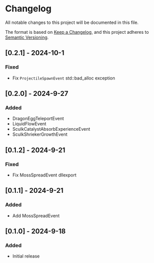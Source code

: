 # Changelog

All notable changes to this project will be documented in this file.

The format is based on [Keep a Changelog](https://keepachangelog.com/en/1.0.0/),
and this project adheres to [Semantic Versioning](https://semver.org/spec/v2.0.0.html).

## [0.2.1] - 2024-10-1

### Fixed

- Fix `ProjectileSpawnEvent` std::bad_alloc exception

## [0.2.0] - 2024-9-27

### Added

- DragonEggTeleportEvent
- LiquidFlowEvent
- SculkCatalystAbsorbExperienceEvent
- SculkShriekerGrowthEvent

## [0.1.2] - 2024-9-21

### Fixed

- Fix MossSpreadEvent dllexport

## [0.1.1] - 2024-9-21

### Added

- Add MossSpreadEvent

## [0.1.0] - 2024-9-18

### Added

- Initial release
